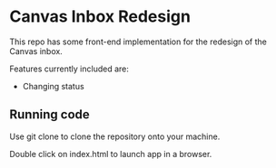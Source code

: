 # Canvas Inbox Redesign

This repo has some front-end implementation for the redesign of the Canvas inbox. 

Features currently included are:
* Changing status

## Running code

Use git clone to clone the repository onto your machine. 

Double click on index.html to launch app in a browser.
